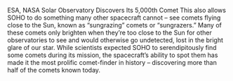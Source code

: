 ESA, NASA Solar Observatory Discovers Its 5,000th Comet 
 This also allows SOHO to do something many other spacecraft cannot – see comets flying close to the Sun, known as “sungrazing” comets or “sungrazers.” Many of these comets only brighten when they’re too close to the Sun for other observatories to see and would otherwise go undetected, lost in the bright glare of our star. While scientists expected SOHO to serendipitously find some comets during its mission, the spacecraft’s ability to spot them has made it the most prolific comet-finder in history – discovering more than half of the comets known today.